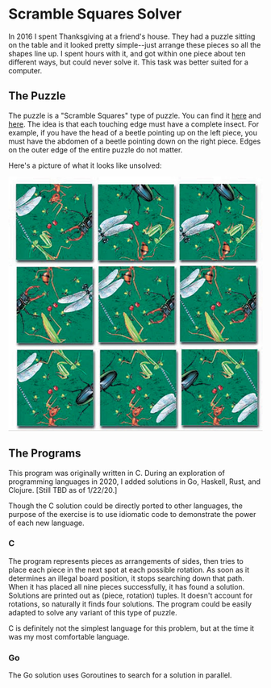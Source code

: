 # Scramble Squares Solver

In 2016 I spent Thanksgiving at a friend's house. They had a puzzle sitting on the table and it
looked pretty simple--just arrange these pieces so all the shapes line up. I spent hours with it,
and got within one piece about ten different ways, but could never solve it. This task was better
suited for a computer.

## The Puzzle

The puzzle is a "Scramble Squares" type of puzzle. You can find it
[here](https://www.puzzlewarehouse.com/Insects-10028ss.html) and
[here](https://www.amazon.com/B-Dazzle-10028-Scramble-Squares-Insects/dp/B000021Z0S). The idea is
that each touching edge must have a complete insect. For example, if you have the head of a beetle
pointing up on the left piece, you must have the abdomen of a beetle pointing down on the right
piece. Edges on the outer edge of the entire puzzle do not matter.

Here's a picture of what it looks like unsolved:

![image](images/puzzle.jpg)

## The Programs

This program was originally written in C. During an exploration of programming languages in 2020, I
added solutions in Go, Haskell, Rust, and Clojure. [Still TBD as of 1/22/20.]

Though the C solution could be directly ported to other languages, the purpose of the exercise is to
use idiomatic code to demonstrate the power of each new language.

### C

The program represents pieces as arrangements of sides, then tries to place each piece in the next
spot at each possible rotation. As soon as it determines an illegal board position, it stops
searching down that path. When it has placed all nine pieces successfully, it has found a solution.
Solutions are printed out as (piece, rotation) tuples. It doesn't account for rotations, so
naturally it finds four solutions. The program could be easily adapted to solve any variant of this
type of puzzle.

C is definitely not the simplest language for this problem, but at the time it was my most
comfortable language.

### Go

The Go solution uses Goroutines to search for a solution in parallel.
